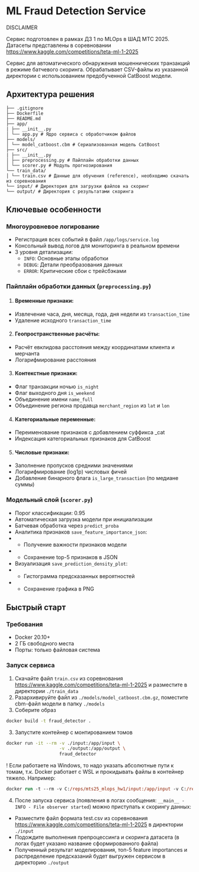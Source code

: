 # ML Fraud Detection Service

DISCLAIMER

Сервис подготовлен в рамках ДЗ 1 по MLOps в ШАД МТС 2025.
Датасеты представлены в соревновании https://www.kaggle.com/competitions/teta-ml-1-2025

Сервис для автоматического обнаружения мошеннических транзакций в режиме батчевого скоринга. Обрабатывает CSV-файлы из указанной директории с использованием предобученной CatBoost модели. 

## Архитектура решения
```
├── .gitignore
├── Dockerfile
├── README.md
├── app/
| ├── __init__.py
│ └── app.py # Ядро сервиса с обработчиком файлов
├── models/
│ └── model_catboost.cbm # Сериализованная модель CatBoost
├── src/
| ├── __init__.py
│ ├── preprocessing.py # Пайплайн обработки данных
│ └── scorer.py # Модуль прогнозирования
└── train_data/
│ └── train.csv # Данные для обучения (reference), необходимо скачать из соревнования
└── input/ # Директория для загрузки файлов на скоринг
└── output/ # Директория с результатами скоринга
```

## Ключевые особенности

### Многоуровневое логирование
- Регистрация всех событий в файл `/app/logs/service.log`
- Консольный вывод логов для мониторинга в реальном времени
- 3 уровня детализации:
  - `INFO`: Основные этапы обработки
  - `DEBUG`: Детали преобразования данных
  - `ERROR`: Критические сбои с трейсбэками

### Пайплайн обработки данных (`preprocessing.py`)
1. #### Временные признаки:
- Извлечение часа, дня, месяца, года, дня недели из `transaction_time`
- Удаление исходного `transaction_time`

2. #### Геопространственные расчёты:
- Расчёт евклидова расстояния между координатами клиента и мерчанта
- Логарифмирование расстояния

3. #### Контекстные признаки:
- Флаг транзакции ночью `is_night`
- Флаг выходного дня `is_weekend`
- Объединение имени `name_full` 
- Объединение региона продавца `merchant_region` из `lat` и `lon`

4. #### Категориальные переменные:
- Переименование признаков с добавлением суффикса _cat
- Индексация категориальных признаков для CatBoost

5. #### Числовые признаки:
- Заполнение пропусков средними значениями
- Логарифмирование (log1p) числовых фичей
- Добавление бинарного флага `is_large_transaction` (по медиане суммы)

### Модельный слой (`scorer.py`)
- Порог классификации: 0.95
- Автоматическая загрузка модели при инициализации
- Батчевая обработка через `predict_proba`
- Аналитика признаков `save_feature_importance_json`:
- - Получение важности признаков модели
- - Сохранение top-5 признаков в JSON
- Визуализация `save_prediction_density_plot`:
- - Гистограмма предсказанных вероятностей
- - Сохранение графика в PNG


## Быстрый старт

### Требования
- Docker 20.10+
- 2 ГБ свободного места
- Порты: только файловая система

### Запуск сервиса

1. Скачайте файл `train.csv` из соревнования https://www.kaggle.com/competitions/teta-ml-1-2025 и разместите в директории `./train_data`
2. Разархивируйте файл из `./models/model_catboost.cbm.gz`, поместите cbm-файл модели в папку `./models`
2. Соберите образ
```bash
docker build -t fraud_detector .
```
3. Запустите контейнер с монтированием томов
```bash
docker run -it --rm -v ./input:/app/input \
                    -v ./output:/app/output \
                    fraud_detector
```
! Если работаете на Windows, то надо указать абсолютные пути к томам,
т.к. Docker работает с WSL и прокидывать файлы в контейнер тяжело. 
Например:
```ps
docker run -t --rm -v C:/reps/mts25_mlops_hw1/input:/app/input -v C:/reps/mts25_mlops_hw1/output:/app/output fraud_detector
```
4. После запуска сервиса (появления в логах сообщения: `__main__ - INFO - File observer started`) можно приступать к скорингу данных:
 - Разместите файл формата test.csv из соревнования https://www.kaggle.com/competitions/teta-ml-1-2025 в директории `./input`
 - Подождите выполнения препроцессинга и скоринга датасета (в логах будет указано название сформированного файла)
 - Полученный результат моделирования, топ-5 feature importances и распределение предсказаний будет выгружен сервисом в директорию `./output`
